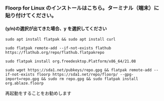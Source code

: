 ### Floorp for Linux のインストールはこちら。ターミナル（端末）に貼り付けてください。

#### (y/n)の選択が出てきた場合、y を選択してください


```
sudo apt install flatpak && sudo apt install curl

sudo flatpak remote-add --if-not-exists flathub https://flathub.org/repo/flathub.flatpakrepo

sudo flatpak install org.freedesktop.Platform/x86_64/21.08

sudo wget https://sda1.net/pubkeys/repo.gpg && flatpak remote-add --if-not-exists floorp https://sda1.net/repo/floorp/ --gpg-import=repo.gpg && sudo rm repo.gpg && sudo flatpak install org.ablaze.floorp

```
再起動をすることをお勧めします
